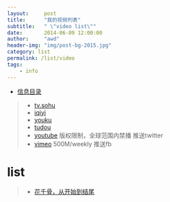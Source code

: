 ```yaml
---
layout:     post
title:      "我的视频列表"
subtitle:   " \"video list\""
date:       2014-06-09 12:00:00
author:     "awd"
header-img: "img/post-bg-2015.jpg"
category: list
permalink: /list/video
tags:
    - info
---
```

- [信息目录](/info/)


> - [tv.sohu](http://tv.sohu.com/)
> - [iqiyi](http://www.iqiyi.com/)
> - [youku](http://www.youku.com/)
> - [tudou](http://www.tudou.com/)
> - [youtube](https://www.youtube.com/)
	版权限制，全球范围内禁播
	推送twitter
> - [vimeo](https://vimeo.com/)
	500M/weekly
	推送fb


# list

> - [花千骨，从开始到结尾](https://youtu.be/36_bq1HkSgo)







